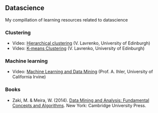 ## Datascience

My compillation of learning resources related to datascience

### Clustering

- Video: [Hierarchical clustering](https://www.youtube.com/playlist?list=PLBv09BD7ez_6VX12puSF0Ep6NluI9vwoX) (V. Lavrenko, University of Edinburgh)
- Video: [K-means Clustering](https://www.youtube.com/playlist?list=PLBv09BD7ez_6cgkSUAqBXENXEhCkb_2wl) (V. Lavrenko, University of Edinburgh)

### Machine learning

- Video: [Machine Learning and Data Mining](https://www.youtube.com/playlist?list=PLaXDtXvwY-oDvedS3f4HW0b4KxqpJ_imw) (Prof. A. Ihler, University of California Irvine)

### Books

- Zaki, M. & Meira, W. (2014). [Data Mining and Analysis: Fundamental Concepts and Algorithms](http://www.cs.rpi.edu/~zaki/PaperDir/DMABOOK.pdf). New York: Cambridge University Press.
